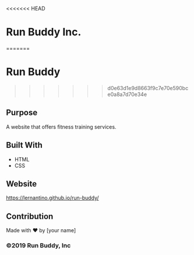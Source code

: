 
<<<<<<< HEAD
# Run Buddy Inc.
=======

# Run Buddy
>>>>>>> d0e63d1e9d8663f9c7e70e590bce0a8a7d70e34e

## Purpose
A website that offers fitness training services.

## Built With
* HTML
* CSS

## Website
https://lernantino.github.io/run-buddy/

## Contribution
Made with ❤️ by [your name]

### ©️2019 Run Buddy, Inc
